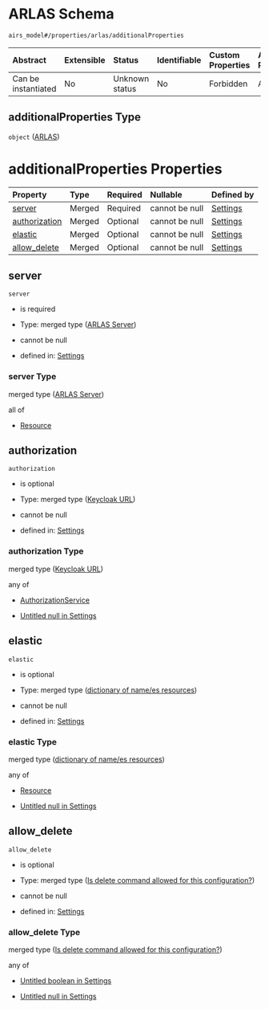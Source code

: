 # ARLAS Schema

```txt
airs_model#/properties/arlas/additionalProperties
```



| Abstract            | Extensible | Status         | Identifiable | Custom Properties | Additional Properties | Access Restrictions | Defined In                                                                   |
| :------------------ | :--------- | :------------- | :----------- | :---------------- | :-------------------- | :------------------ | :--------------------------------------------------------------------------- |
| Can be instantiated | No         | Unknown status | No           | Forbidden         | Allowed               | none                | [model.schema.json\*](../../../out/model.schema.json "open original schema") |

## additionalProperties Type

`object` ([ARLAS](model-defs-arlas.md))

# additionalProperties Properties

| Property                        | Type   | Required | Nullable       | Defined by                                                                                                                                    |
| :------------------------------ | :----- | :------- | :------------- | :-------------------------------------------------------------------------------------------------------------------------------------------- |
| [server](#server)               | Merged | Required | cannot be null | [Settings](model-defs-arlas-properties-arlas-server.md "airs_model#/$defs/ARLAS/properties/server")                                           |
| [authorization](#authorization) | Merged | Optional | cannot be null | [Settings](model-defs-arlas-properties-keycloak-url.md "airs_model#/$defs/ARLAS/properties/authorization")                                    |
| [elastic](#elastic)             | Merged | Optional | cannot be null | [Settings](model-defs-arlas-properties-dictionary-of-namees-resources.md "airs_model#/$defs/ARLAS/properties/elastic")                        |
| [allow\_delete](#allow_delete)  | Merged | Optional | cannot be null | [Settings](model-defs-arlas-properties-is-delete-command-allowed-for-this-configuration.md "airs_model#/$defs/ARLAS/properties/allow_delete") |

## server



`server`

*   is required

*   Type: merged type ([ARLAS Server](model-defs-arlas-properties-arlas-server.md))

*   cannot be null

*   defined in: [Settings](model-defs-arlas-properties-arlas-server.md "airs_model#/$defs/ARLAS/properties/server")

### server Type

merged type ([ARLAS Server](model-defs-arlas-properties-arlas-server.md))

all of

*   [Resource](model-defs-resource.md "check type definition")

## authorization



`authorization`

*   is optional

*   Type: merged type ([Keycloak URL](model-defs-arlas-properties-keycloak-url.md))

*   cannot be null

*   defined in: [Settings](model-defs-arlas-properties-keycloak-url.md "airs_model#/$defs/ARLAS/properties/authorization")

### authorization Type

merged type ([Keycloak URL](model-defs-arlas-properties-keycloak-url.md))

any of

*   [AuthorizationService](model-defs-authorizationservice.md "check type definition")

*   [Untitled null in Settings](model-defs-arlas-properties-keycloak-url-anyof-1.md "check type definition")

## elastic



`elastic`

*   is optional

*   Type: merged type ([dictionary of name/es resources](model-defs-arlas-properties-dictionary-of-namees-resources.md))

*   cannot be null

*   defined in: [Settings](model-defs-arlas-properties-dictionary-of-namees-resources.md "airs_model#/$defs/ARLAS/properties/elastic")

### elastic Type

merged type ([dictionary of name/es resources](model-defs-arlas-properties-dictionary-of-namees-resources.md))

any of

*   [Resource](model-defs-resource.md "check type definition")

*   [Untitled null in Settings](model-defs-arlas-properties-dictionary-of-namees-resources-anyof-1.md "check type definition")

## allow\_delete



`allow_delete`

*   is optional

*   Type: merged type ([Is delete command allowed for this configuration?](model-defs-arlas-properties-is-delete-command-allowed-for-this-configuration.md))

*   cannot be null

*   defined in: [Settings](model-defs-arlas-properties-is-delete-command-allowed-for-this-configuration.md "airs_model#/$defs/ARLAS/properties/allow_delete")

### allow\_delete Type

merged type ([Is delete command allowed for this configuration?](model-defs-arlas-properties-is-delete-command-allowed-for-this-configuration.md))

any of

*   [Untitled boolean in Settings](model-defs-arlas-properties-is-delete-command-allowed-for-this-configuration-anyof-0.md "check type definition")

*   [Untitled null in Settings](model-defs-arlas-properties-is-delete-command-allowed-for-this-configuration-anyof-1.md "check type definition")
